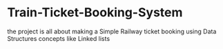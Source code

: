 # Train-Ticket-Booking-System
the project is all about making a Simple Railway ticket booking using Data Structures concepts like Linked lists
